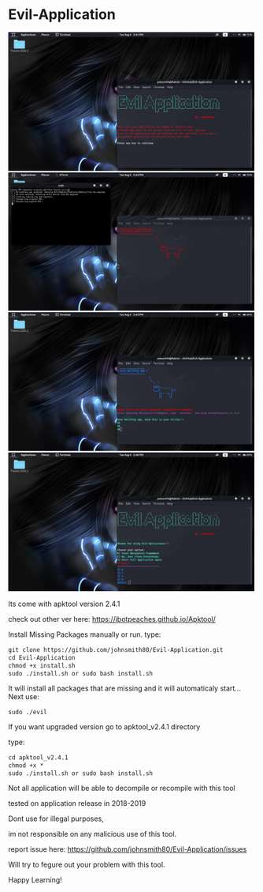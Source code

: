 # Evil-Application

<img src="screenshots/1.png" width="500" >

<img src="screenshots/2.png" width="500" >

<img src="screenshots/3.png" width="500" >

<img src="screenshots/4.png" width="500" >

Its come with apktool version 2.4.1

check out other ver here: https://ibotpeaches.github.io/Apktool/

Install Missing Packages manually or run.
type:

    git clone https://github.com/johnsmith80/Evil-Application.git
    cd Evil-Application
    chmod +x install.sh
    sudo ./install.sh or sudo bash install.sh

It will install all packages that are missing and it will automaticaly start...
Next use:

    sudo ./evil

If you want upgraded version go to apktool_v2.4.1 directory

type:

    cd apktool_v2.4.1
    chmod +x *
    sudo ./install.sh or sudo bash install.sh



Not all application will be able to decompile or recompile with this tool

tested on application release in 2018-2019

Dont use for illegal purposes,

im not responsible on any malicious use of this tool.

report issue here: https://github.com/johnsmith80/Evil-Application/issues

Will try to fegure out your problem with this tool.

Happy Learning!
